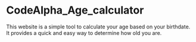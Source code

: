 # CodeAlpha_Age_calculator
This website is a simple tool to calculate your age based on your birthdate. It provides a quick and easy way to determine how old you are.
